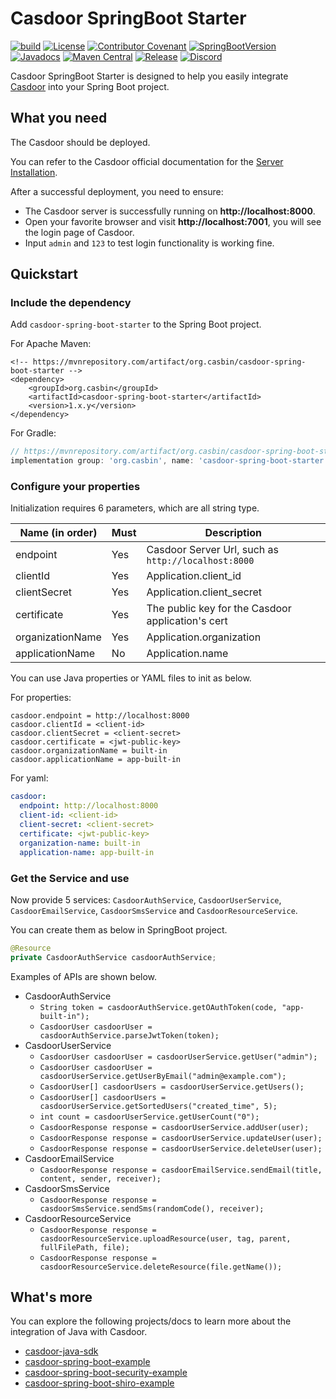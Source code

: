 # Casdoor SpringBoot Starter

[![build](https://github.com/casdoor/casdoor-spring-boot-starter/actions/workflows/maven-ci.yml/badge.svg)](https://github.com/casdoor/casdoor-spring-boot-starter/actions/workflows/maven-ci.yml)
[![License](https://img.shields.io/github/license/casdoor/casdoor-spring-boot-starter.svg?style=flat-square&color=blue)](http://www.apache.org/licenses/LICENSE-2.0.txt)
[![Contributor Covenant](https://img.shields.io/badge/Contributor%20Covenant-2.1-4baaaa.svg)](code_of_conduct.md)
[![SpringBootVersion](https://img.shields.io/badge/SpringBoot-2.5.2-heightgreen.svg?style=flat-square)](https://spring.io/projects/spring-boot)
[![Javadocs](https://www.javadoc.io/badge/org.casbin/casdoor-spring-boot-starter.svg)](https://www.javadoc.io/doc/org.casbin/casdoor-spring-boot-starter)
[![Maven Central](https://img.shields.io/maven-central/v/org.casbin/casdoor-spring-boot-starter.svg)](https://mvnrepository.com/artifact/org.casbin/casdoor-spring-boot-starter/latest)
[![Release](https://img.shields.io/github/release/casdoor/casdoor-spring-boot-starter.svg)](https://github.com/casdoor/casdoor-spring-boot-starter/releases/latest)
[![Discord](https://img.shields.io/discord/1022748306096537660?logo=discord&label=discord&color=5865F2)](https://discord.gg/5rPsrAzK7S)

Casdoor SpringBoot Starter is designed to help you easily integrate [Casdoor](https://github.com/casbin/casdoor) into
your Spring Boot project.

## What you need

The Casdoor should be deployed.

You can refer to the Casdoor official documentation for the [Server Installation](/docs/basic/server-installation).

After a successful deployment, you need to ensure:

- The Casdoor server is successfully running on **http://localhost:8000**.
- Open your favorite browser and visit **http://localhost:7001**, you will see the login page of Casdoor.
- Input `admin` and `123` to test login functionality is working fine.


## Quickstart

### Include the dependency

Add ```casdoor-spring-boot-starter``` to the Spring Boot project.

For Apache Maven:

```Maven
<!-- https://mvnrepository.com/artifact/org.casbin/casdoor-spring-boot-starter -->
<dependency>
    <groupId>org.casbin</groupId>
    <artifactId>casdoor-spring-boot-starter</artifactId>
    <version>1.x.y</version>
</dependency>
```

For Gradle:

```gradle
// https://mvnrepository.com/artifact/org.casbin/casdoor-spring-boot-starter
implementation group: 'org.casbin', name: 'casdoor-spring-boot-starter', version: '1.x.y'
```

### Configure your properties

Initialization requires 6 parameters, which are all string type.

| Name (in order)  | Must | Description                                         |
|------------------|------|-----------------------------------------------------|
| endpoint         | Yes  | Casdoor Server Url, such as `http://localhost:8000` |
| clientId         | Yes  | Application.client_id                               |
| clientSecret     | Yes  | Application.client_secret                           |
| certificate      | Yes  | The public key for the Casdoor application's cert   |
| organizationName | Yes  | Application.organization                            |
| applicationName  | No   | Application.name                                    |

You can use Java properties or YAML files to init as below.

For properties:

```properties
casdoor.endpoint = http://localhost:8000
casdoor.clientId = <client-id>
casdoor.clientSecret = <client-secret>
casdoor.certificate = <jwt-public-key>
casdoor.organizationName = built-in
casdoor.applicationName = app-built-in
```

For yaml:

```yaml
casdoor:
  endpoint: http://localhost:8000
  client-id: <client-id>
  client-secret: <client-secret>
  certificate: <jwt-public-key>
  organization-name: built-in
  application-name: app-built-in
```

### Get the Service and use

Now provide 5 services: `CasdoorAuthService`, `CasdoorUserService`, `CasdoorEmailService`, `CasdoorSmsService` and `CasdoorResourceService`.

You can create them as below in SpringBoot project.

```java
@Resource
private CasdoorAuthService casdoorAuthService;
```

Examples of APIs are shown below.

- CasdoorAuthService
  - `String token = casdoorAuthService.getOAuthToken(code, "app-built-in");`
  - `CasdoorUser casdoorUser = casdoorAuthService.parseJwtToken(token);`
- CasdoorUserService
  - `CasdoorUser casdoorUser = casdoorUserService.getUser("admin");`
  - `CasdoorUser casdoorUser = casdoorUserService.getUserByEmail("admin@example.com");`
  - `CasdoorUser[] casdoorUsers = casdoorUserService.getUsers();`
  - `CasdoorUser[] casdoorUsers = casdoorUserService.getSortedUsers("created_time", 5);`
  - `int count = casdoorUserService.getUserCount("0");`
  - `CasdoorResponse response = casdoorUserService.addUser(user);`
  - `CasdoorResponse response = casdoorUserService.updateUser(user);`
  - `CasdoorResponse response = casdoorUserService.deleteUser(user);`
- CasdoorEmailService
  - `CasdoorResponse response = casdoorEmailService.sendEmail(title, content, sender, receiver);`
- CasdoorSmsService
  - `CasdoorResponse response = casdoorSmsService.sendSms(randomCode(), receiver);`
- CasdoorResourceService
  - `CasdoorResponse response = casdoorResourceService.uploadResource(user, tag, parent, fullFilePath, file);`
  - `CasdoorResponse response = casdoorResourceService.deleteResource(file.getName());`

## What's more

You can explore the following projects/docs to learn more about the integration of Java with Casdoor.

- [casdoor-java-sdk](https://github.com/casdoor/casdoor-java-sdk)
- [casdoor-spring-boot-example](https://github.com/casdoor/casdoor-spring-boot-example)
- [casdoor-spring-boot-security-example](https://casdoor.org/docs/category/spring-security)
- [casdoor-spring-boot-shiro-example](https://github.com/casdoor/casdoor-spring-boot-shiro-example)
